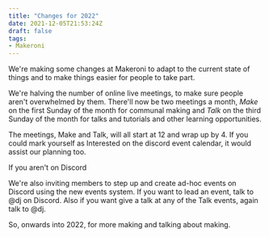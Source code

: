 ```yaml
---
title: "Changes for 2022"
date: 2021-12-05T21:53:24Z
draft: false
tags:
- Makeroni
---
```


We're making some changes at Makeroni to adapt to the current state of things and to make things easier for people to take part.

We're halving the number of online live meetings, to make sure people aren't overwhelmed by them. There'll now be two meetings a month, *Make* on the first Sunday of the month for communal making and *Talk* on the third Sunday of the month for talks and tutorials and other learning opportunities.

The meetings, Make and Talk, will all start at 12 and wrap up by 4. If you could mark yourself as Interested on the discord event calendar, it would assist our planning too.

If you aren't on Discord

We're also inviting members to step up and create ad-hoc events on Discord using the new events system. If you want to lead an event, talk to @dj on Discord. Also if you want give a talk at any of the Talk events, again talk to @dj.

So, onwards into 2022, for more making and talking about making.
